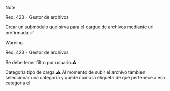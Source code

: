 >[!note]
>Req. 423 - Gestor de archivos 
>
>Crear un submódulo que sirva para el cargue de archivos mediante url prefirmada ✅

<!-- ✅ ⚠️ 🔥 📌 ❌ 💡-->

>[!warning]
>Req. 423 - Gestor de archivos
>
> Se debe tener filtro por usuario.⚠️
>
> Categoría tipo de carga.⚠️
Al momento de subir el archivo tambien seleccionar una categoria
y quede como la etiqueta de que pertenece a esa categoria el 

<!-- ✅ ⚠️ 🔥 📌 ❌ 💡--> 
